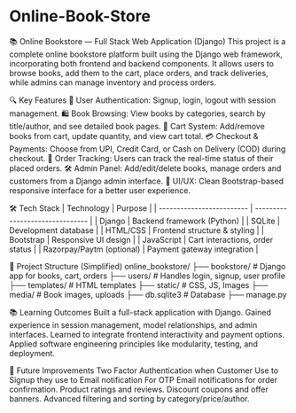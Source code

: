 # Online-Book-Store
📚 Online Bookstore — Full Stack Web Application (Django) This project is a complete online bookstore platform built using the Django web framework, incorporating both frontend and backend components. It allows users to browse books, add them to the cart, place orders, and track deliveries, while admins can manage inventory and process orders. 

🔍 Key Features
🔐 User Authentication: Signup, login, logout with session management.
🛍️ Book Browsing: View books by categories, search by title/author, and see detailed book pages.
🛒 Cart System: Add/remove books from cart, update quantity, and view cart total.
💳 Checkout & Payments: Choose from UPI, Credit Card, or Cash on Delivery (COD) during checkout.
🚚 Order Tracking: Users can track the real-time status of their placed orders.
🛠️ Admin Panel: Add/edit/delete books, manage orders and customers from a Django admin interface.
🎨 UI/UX: Clean Bootstrap-based responsive interface for a better user experience.

🛠 Tech Stack
| Technology                | Purpose                         |
| ------------------------- | ------------------------------- |
| Django                    | Backend framework (Python)      |
| SQLite                    | Development database            |
| HTML/CSS                  | Frontend structure & styling    |
| Bootstrap                 | Responsive UI design            |
| JavaScript                | Cart interactions, order status |
| Razorpay/Paytm (optional) | Payment gateway integration     |

📂 Project Structure (Simplified)
online_bookstore/
├── bookstore/         # Django app for books, cart, orders
├── users/             # Handles login, signup, user profile
├── templates/         # HTML templates
├── static/            # CSS, JS, Images
├── media/             # Book images, uploads
├── db.sqlite3         # Database
├── manage.py

📚 Learning Outcomes
Built a full-stack application with Django.
Gained experience in session management, model relationships, and admin interfaces.
Learned to integrate frontend interactivity and payment options.
Applied software engineering principles like modularity, testing, and deployment.

📌 Future Improvements
Two Factor Authentication when Customer Use to Signup they use to Email notification For OTP
Email notifications for order confirmation.
Product ratings and reviews.
Discount coupons and offer banners.
Advanced filtering and sorting by category/price/author.
